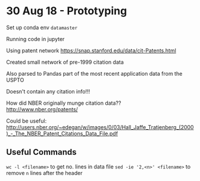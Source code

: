# 30 Aug 18 - Prototyping

Set up conda env `datamaster`

Running code in jupyter

Using patent network https://snap.stanford.edu/data/cit-Patents.html


Created small network of pre-1999 citation data

Also parsed to Pandas part of the most recent application data from the USPTO

Doesn't contain any citation info!!!


How did NBER originally munge citation data??
http://www.nber.org/patents/

Could be useful: http://users.nber.org/~edegan/w/images/0/03/Hall_Jaffe_Tratjenberg_(2000)_-_The_NBER_Patent_Citations_Data_File.pdf


## Useful Commands

`wc -l <filename>` to get no. lines in data file
`sed -ie '2,<n>' <filename>` to remove `n` lines after the header